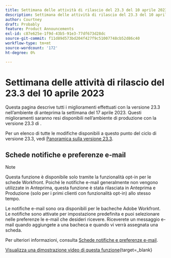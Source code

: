 ```yaml
---
title: Settimana delle attività di rilascio del 23.3 del 10 aprile 2023
description: Settimana delle attività di rilascio del 23.3 del 10 aprile 2023
author: Courtney
draft: Probably
feature: Product Announcements
exl-id: c87e625e-1f9d-43b5-91e3-77df673d28dc
source-git-commit: f11d89d573bd204f427f9c51007748cb52d86c40
workflow-type: tm+mt
source-wordcount: '172'
ht-degree: 0%

---
```


# Settimana delle attività di rilascio del 23.3 del 10 aprile 2023

Questa pagina descrive tutti i miglioramenti effettuati con la versione 23.3 nell’ambiente di anteprima la settimana del 17 aprile 2023. Questi miglioramenti saranno resi disponibili nell’ambiente di produzione con la versione 23.3 di .

Per un elenco di tutte le modifiche disponibili a questo punto del ciclo di versione 23.3, vedi [Panoramica sulla versione 23.3](/help/quicksilver/product-announcements/product-releases/23.3-release-activity/23-3-release-overview.md).

## Schede notifiche e preferenze e-mail

>[!NOTE]
>
>Questa funzione è disponibile solo tramite la funzionalità opt-in per le schede Workfront. Poiché le notifiche e-mail generalmente non vengono utilizzate in Anteprima, questa funzione è stata rilasciata in Anteprima e Produzione (solo per i primi clienti con funzionalità opt-in) allo stesso tempo.

Le notifiche e-mail sono ora disponibili per le bacheche Adobe Workfront. Le notifiche sono attivate per impostazione predefinita e puoi selezionare nelle preferenze le e-mail che desideri ricevere. Riceverete un messaggio e-mail quando aggiungete a una bacheca e quando vi verrà assegnata una scheda.

Per ulteriori informazioni, consulta [Schede notifiche e preferenze e-mail](/help/quicksilver/agile/get-started-with-boards/boards-emails.md).

[Visualizza una dimostrazione video di questa funzione](https://video.tv.adobe.com/v/3418597/){target=_blank}






<!-- HTML you might need

Video link

[View a video demonstration of this feature](ADD URL){target=_blank}

Off-cycle note for weekly pages

>[!NOTE]
>
>Preview release: February 9, 2023; Planned Production release: February 23, 2023



-->
